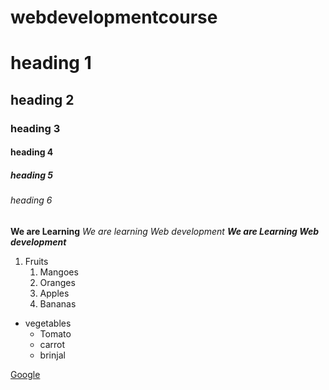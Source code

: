 # webdevelopmentcourse
# heading 1
## heading 2
### heading 3
#### heading 4
##### heading 5
###### heading 6
**We are Learning**
*We are learning Web development*
***We are Learning Web development*** 
1. Fruits
    1. Mangoes
    2. Oranges
    3. Apples
    4. Bananas
* vegetables
    * Tomato
    * carrot
    * brinjal


[Google](https://www.google.com/)
    
